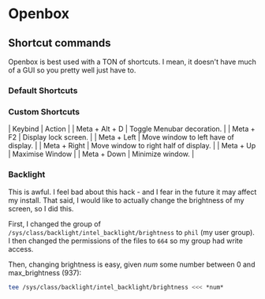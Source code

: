 # Openbox

## Shortcut commands

Openbox is best used with a TON of shortcuts. I mean, it doesn't have much of
a GUI so you pretty well just have to.

### Default Shortcuts

### Custom Shortcuts

| Keybind | Action |
| Meta + Alt + D | Toggle Menubar decoration. |
| Meta + F2 | Display lock screen. |
| Meta + Left | Move window to left have of display. |
| Meta + Right | Move window to right half of display. |
| Meta + Up | Maximise Window |
| Meta + Down | Minimize window. |

### Backlight

This is awful. I feel bad about this hack - and I fear in the future it may affect my install. That said, I would like to actually change the brightness of my screen, so I did this.

First, I changed the group of `/sys/class/backlight/intel_backlight/brightness` to `phil` (my user group). I then changed the permissions of the files to `664` so my group had write access.

Then, changing brightness is easy, given *num* some number between 0 and max_brightness (937):

``` bash
tee /sys/class/backlight/intel_backlight/brightness <<< *num*
```



